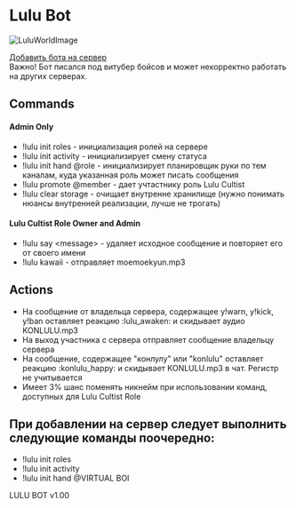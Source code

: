 # Lulu Bot

![LuluWorldImage](https://sun9-25.userapi.com/-2A4pD_GrGccJoDVVHp0PmEZ9eGyza7iRF3w4w/OzUaU38Gi8E.jpg)

[Добавить бота на сервер](https://discord.com/oauth2/authorize?client_id=752917963484430436&permissions=8&scope=bot)  
Важно! Бот писался под витубер бойсов и может некорректно работать на других серверах.

## Commands

#### Admin Only
* !lulu init roles - инициализация ролей на сервере
* !lulu init activity - инициализирует смену статуса
* !lulu init hand @role - инициализирует планировщик руки по тем каналам, куда указанная роль может писать сообщения
* !lulu promote @member - дает учтастнику роль Lulu Cultist
* !lulu clear storage - очищает внутренне хранилище (нужно понимать нюансы внутренней реализации, лучше не трогать)

#### Lulu Cultist Role Owner and Admin
* !lulu say \<message\> - удаляет исходное сообщение и повторяет его от своего имени
* !lulu kawaii - отправляет moemoekyun.mp3

## Actions
* На сообщение от владельца сервера, содержащее y!warn, y!kick, y!ban оставляет реакцию :lulu_awaken: и скидывает аудио KONLULU.mp3
* На выход участника с сервера отправляет сообщение владельцу сервера
* На сообщение, содержащее "конлулу" или "konlulu" оставляет реакцию :konlulu_happy: и скидывает KONLULU.mp3 в чат. Регистр не учитывается
* Имеет 3% шанс поменять никнейм при использовании команд, доступных для Lulu Cultist Role

## При добавлении на сервер следует выполнить следующие команды поочередно:
* !lulu init roles
* !lulu init activity
* !lulu init hand @VIRTUAL BOI

LULU BOT v1.00